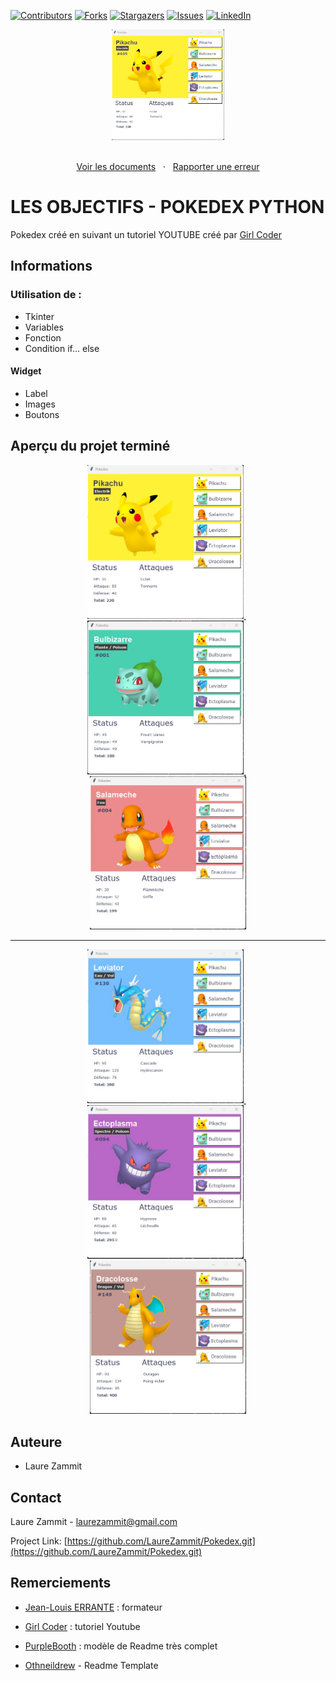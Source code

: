[![Contributors][contributors-shield]][contributors-url]
[![Forks][forks-shield]][forks-url]
[![Stargazers][stars-shield]][stars-url]
[![Issues][issues-shield]][issues-url]
[![LinkedIn][linkedin-shield]][linkedin-url]

<div align="center">
  <a href="https://laurezammit.github.io/Pokedex-Tkinter/">
    <img src="visuel_Pikachu.jpg" alt="Aperçu de Pikachu" width="180">
  </a>
</div>

<p align="center">
    <br>
    <a href="https://github.com/LaureZammit/Pokedex-Tkinter">Voir les documents</a>
    &nbsp;
    ·
    &nbsp;
    <a href="https://github.com/LaureZammit/Pokedex-Tkinter/issues">Rapporter une erreur</a>
  </p>

# LES OBJECTIFS - POKEDEX PYTHON

Pokedex créé en suivant un tutoriel YOUTUBE créé par [Girl Coder](https://www.youtube.com/watch?v=8gxJUUPMt2w)

## Informations

### Utilisation de :
* Tkinter
* Variables
* Fonction
* Condition if... else

#### Widget
* Label
* Images
* Boutons

## Aperçu du projet terminé

<div align="center">
  <a href="https://github.com/LaureZammit/Pokedex-Tkinter/blob/main/visuel_Pikachu.jpg">
    <img src="visuel_Pikachu.jpg" alt="Aperçu de Pikachu" width="250">
  </a>
  &nbsp;
  <a href="https://github.com/LaureZammit/Pokedex-Tkinter/blob/main/visuel_Bulbizarre.jpg">
    <img src="visuel_Bulbizarre.jpg" alt="Aperçu de Bulbizarre" width="250">
  </a>
  &nbsp;
  <a href="https://github.com/LaureZammit/Pokedex-Tkinter/blob/main/visuel_Salameche.jpg">
    <img src="visuel_Salameche.jpg" alt="Aperçu de Salamèche" width="250">
  </a>
  <hr>
</div>
<div align="center">
  <a href="https://github.com/LaureZammit/Pokedex-Tkinter/blob/main/visuel_Leviator.jpg">
    <img src="visuel_Leviator.jpg" alt="Aperçu de Leviator" width="250">
  </a>
  &nbsp;
  <a href="https://github.com/LaureZammit/Pokedex-Tkinter/blob/main/visuel_Ectoplasma.jpg">
    <img src="visuel_Ectoplasma.jpg" alt="Aperçu d'Ectoplasma" width="250">
  </a>
  &nbsp;
  <a href="https://github.com/LaureZammit/Pokedex-Tkinter/blob/main/visuel_Dracolosse.jpg">
    <img src="visuel_Dracolosse.jpg" alt="Aperçu de Dracolosse" width="250">
  </a>
</div>

## Auteure

* Laure Zammit


## Contact

Laure Zammit - laurezammit@gmail.com

Project Link: [https://github.com/LaureZammit/Pokedex.git](https://github.com/LaureZammit/Pokedex.git)


## Remerciements

* [Jean-Louis ERRANTE](https://www.errantecreation.com/) : formateur
* [Girl Coder](https://www.youtube.com/watch?v=8gxJUUPMt2w) : tutoriel Youtube

* [PurpleBooth](https://github.com/PurpleBooth/a-good-readme-template) : modèle de Readme très complet
* [Othneildrew](https://github.com/othneildrew/Best-README-Template/blob/master/README.md) - Readme Template

<!-- MARKDOWN LINKS & IMAGES -->
<!-- https://www.markdownguide.org/basic-syntax/#reference-style-links -->
[contributors-shield]: https://img.shields.io/github/contributors/LaureZammit/Pokedex-Tkinter.svg?style=for-the-badge
[contributors-url]: https://github.com/LaureZammit/Pokedex-Tkinter/graphs/contributors
[forks-shield]: https://img.shields.io/github/forks/LaureZammit/Pokedex-Tkinter.svg?style=for-the-badge
[forks-url]: https://github.com/LaureZammit/Pokedex-Tkinter/forks
[stars-shield]: https://img.shields.io/github/stars/LaureZammit/Pokedex-Tkinter.svg?style=for-the-badge
[stars-url]: https://github.com/LaureZammit/Pokedex-Tkinter/stargazers
[issues-shield]: https://img.shields.io/github/issues/LaureZammit/Pokedex-Tkinter.svg?style=for-the-badge
[issues-url]: https://github.com/LaureZammit/Pokedex-Tkinter/issues

[linkedin-shield]: https://img.shields.io/badge/-LinkedIn-black.svg?style=for-the-badge&logo=linkedin&colorB=555
[linkedin-url]: https://www.linkedin.com/in/laure-zammit-84a3b3150/

[Html]: https://img.shields.io/badge/HTML-E34F26
[Html-url]: https://developer.mozilla.org/fr/docs/Web/HTML
[Css]: https://img.shields.io/badge/CSS-1572B6
[Css-url]: https://developer.mozilla.org/fr/docs/Learn/Getting_started_with_the_web/CSS_basics
[Vscode]: https://img.shields.io/badge/VSCode-007ACC
[Vscode-url]: https://code.visualstudio.com/
